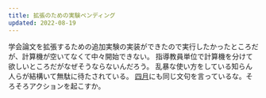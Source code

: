 ```yaml
---
title: 拡張のための実験ペンディング
updated: 2022-08-19
---
```


学会論文を拡張するための追加実験の実装ができたので実行したかったところだが、計算機が空いてなくて中々開始できない。
指導教員単位で計算機を分けて欲しいところだがなぜそうならないんだろう。
乱暴な使い方をしている知らん人らが結構いて無駄に待たされている。
[四月](https://sotaro.io/daily/2022-04-12)にも同じ文句を言っているな。そろそろアクションを起こすか。
